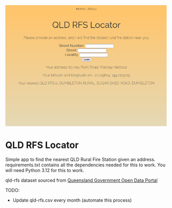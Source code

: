 ![V1.0](data/image.png)

# QLD RFS Locator
Simple app to find the nearest QLD Rural Fire Station given an address.
requirements.txt contains all the dependencies needed for this to work.
You will need Python 3.12 for this to work.

qld-rfs dataset sourced from [Queensland Government Open Data Portal](https://www.data.qld.gov.au/dataset/rural-fire-stations/resource/e09d0d06-b13e-4e52-b82d-1ce0cf05927c)


TODO:
- Update qld-rfs.csv every month (automate this process)
